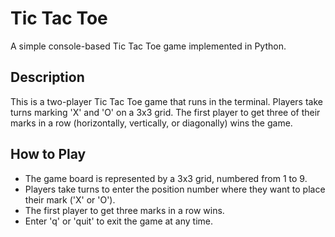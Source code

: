 # Tic Tac Toe

A simple console-based Tic Tac Toe game implemented in Python.

## Description

This is a two-player Tic Tac Toe game that runs in the terminal. Players take turns marking 'X' and 'O' on a 3x3 grid. The first player to get three of their marks in a row (horizontally, vertically, or diagonally) wins the game.

## How to Play

- The game board is represented by a 3x3 grid, numbered from 1 to 9.
- Players take turns to enter the position number where they want to place their mark ('X' or 'O').
- The first player to get three marks in a row wins.
- Enter 'q' or 'quit' to exit the game at any time.